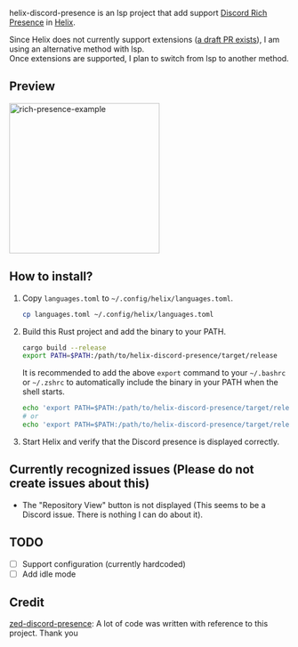 helix-discord-presence is an lsp project that add support [Discord Rich Presence](https://discord.com/developers/docs/rich-presence/how-to) in [Helix](https://github.com/helix-editor/helix).

Since Helix does not currently support extensions ([a draft PR exists](https://github.com/helix-editor/helix/pull/8675)), I am using an alternative method with lsp.  
Once extensions are supported, I plan to switch from lsp to another method.

## Preview
<img width="270" alt="rich-presence-example" src="https://github.com/user-attachments/assets/4cdf2b12-5c18-4b97-bdb5-a06ccc766f0b" />

## How to install?

1. Copy `languages.toml` to `~/.config/helix/languages.toml`.

    ```sh
    cp languages.toml ~/.config/helix/languages.toml
    ```

2. Build this Rust project and add the binary to your PATH.

    ```sh
    cargo build --release
    export PATH=$PATH:/path/to/helix-discord-presence/target/release
    ```

    It is recommended to add the above `export` command to your `~/.bashrc` or `~/.zshrc` to automatically include the binary in your PATH when the shell starts.

    ```sh
    echo 'export PATH=$PATH:/path/to/helix-discord-presence/target/release' >> ~/.bashrc
    # or
    echo 'export PATH=$PATH:/path/to/helix-discord-presence/target/release' >> ~/.zshrc
    ```

3. Start Helix and verify that the Discord presence is displayed correctly.

## Currently recognized issues (Please do not create issues about this)
- The "Repository View" button is not displayed (This seems to be a Discord issue. There is nothing I can do about it).

## TODO
- [ ] Support configuration (currently hardcoded)
- [ ] Add idle mode

## Credit
[zed-discord-presence](https://github.com/xhyrom/zed-discord-presence): A lot of code was written with reference to this project. Thank you
